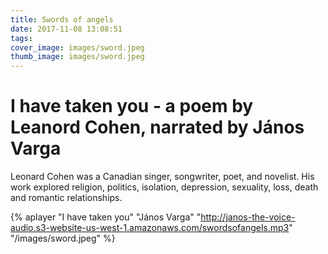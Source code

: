 ```yaml
---
title: Swords of angels
date: 2017-11-08 13:08:51
tags:
cover_image: images/sword.jpeg
thumb_image: images/sword.jpeg
---
```

# I have taken you - a poem by Leanord Cohen, narrated by János Varga

Leonard Cohen was a Canadian singer, songwriter, poet, and novelist. His work explored religion, politics, isolation, depression, sexuality, loss, death and romantic relationships.

{% aplayer "I have taken you" "János Varga" "http://janos-the-voice-audio.s3-website-us-west-1.amazonaws.com/swordsofangels.mp3" "/images/sword.jpeg"  %}
